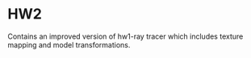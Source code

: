 # HW2
Contains an improved version of hw1-ray tracer which includes texture mapping 
and model transformations.
